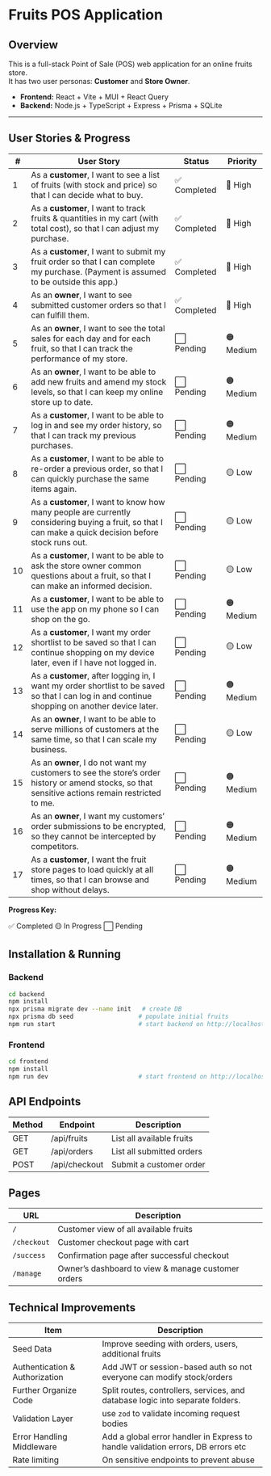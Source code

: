 # Fruits POS Application

## Overview

This is a full-stack Point of Sale (POS) web application for an online fruits store.  
It has two user personas: **Customer** and **Store Owner**.

- **Frontend:** React + Vite + MUI + React Query
- **Backend:** Node.js + TypeScript + Express + Prisma + SQLite

---

## User Stories & Progress

| # | User Story                                                                                                                          | Status         | Priority  |
| - | ----------------------------------------------------------------------------------------------------------------------------------- | -------------- | --------- |
| 1 | As a **customer**, I want to see a list of fruits (with stock and price) so that I can decide what to buy.                          | ✅ Completed   | 🔴 High  |
| 2 | As a **customer**, I want to track fruits & quantities in my cart (with total cost), so that I can adjust my purchase.              | ✅ Completed   | 🔴 High  |
| 3 | As a **customer**, I want to submit my fruit order so that I can complete my purchase. (Payment is assumed to be outside this app.) | ✅ Completed   | 🔴 High  |
| 4 | As an **owner**, I want to see submitted customer orders so that I can fulfill them.                                                | ✅ Completed   | 🔴 High  |
| 5  | As an **owner**, I want to see the total sales for each day and for each fruit, so that I can track the performance of my store.                       | ⬜ Pending | 🟠 Medium   |
| 6  | As an **owner**, I want to be able to add new fruits and amend my stock levels, so that I can keep my online store up to date.                         | ⬜ Pending | 🟠 Medium   |
| 7  | As a **customer**, I want to be able to log in and see my order history, so that I can track my previous purchases.                                    | ⬜ Pending | 🟠 Medium   |
| 8  | As a **customer**, I want to be able to re-order a previous order, so that I can quickly purchase the same items again.                                | ⬜ Pending | 🟡 Low      |
| 9  | As a **customer**, I want to know how many people are currently considering buying a fruit, so that I can make a quick decision before stock runs out. | ⬜ Pending | 🟡 Low      |
| 10 | As a **customer**, I want to be able to ask the store owner common questions about a fruit, so that I can make an informed decision.                   | ⬜ Pending | 🟡 Low      |
| 11 | As a **customer**, I want to be able to use the app on my phone so I can shop on the go.                                                               | ⬜ Pending | 🟠 Medium   |
| 12 | As a **customer**, I want my order shortlist to be saved so that I can continue shopping on my device later, even if I have not logged in.             | ⬜ Pending | 🟡 Low      |
| 13 | As a **customer**, after logging in, I want my order shortlist to be saved so that I can log in and continue shopping on another device later.         | ⬜ Pending | 🟠 Medium   |
| 14 | As an **owner**, I want to be able to serve millions of customers at the same time, so that I can scale my business.                                   | ⬜ Pending | 🟡 Low      |
| 15 | As an **owner**, I do not want my customers to see the store’s order history or amend stocks, so that sensitive actions remain restricted to me.       | ⬜ Pending | 🟠 Medium   |
| 16 | As an **owner**, I want my customers’ order submissions to be encrypted, so they cannot be intercepted by competitors.                                 | ⬜ Pending | 🟠 Medium   |
| 17 | As a **customer**, I want the fruit store pages to load quickly at all times, so that I can browse and shop without delays.                            | ⬜ Pending | 🟠 Medium   |

**Progress Key:**

✅ Completed
🟡 In Progress
⬜ Pending

## Installation & Running

### Backend

```bash
cd backend
npm install
npx prisma migrate dev --name init   # create DB
npx prisma db seed                  # populate initial fruits
npm run start                       # start backend on http://localhost:3000
```

### Frontend
```bash
cd frontend
npm install
npm run dev                         # start frontend on http://localhost:5173 (default)
```

## API Endpoints
| Method | Endpoint      | Description               |
| ------ | ------------- | ------------------------- |
| GET    | /api/fruits   | List all available fruits |
| GET    | /api/orders   | List all submitted orders |
| POST   | /api/checkout | Submit a customer order   |

## Pages
| URL         | Description                                        |
| ----------- | -------------------------------------------------- |
| `/`         | Customer view of all available fruits              |
| `/checkout` | Customer checkout page with cart                   |
| `/success`  | Confirmation page after successful checkout        |
| `/manage`   | Owner’s dashboard to view & manage customer orders |

## Technical Improvements
| Item         | Description                                        |
| ----------- | -------------------------------------------------- |
| Seed Data   | Improve seeding with orders, users, additional fruits             |
| Authentication & Authorization | Add JWT or session-based auth so not everyone can modify stock/orders               |
| Further Organize Code  |Split routes, controllers, services, and database logic into separate folders.        |
| Validation Layer  | use `zod` to validate incoming request bodies |
| Error Handling Middleware | Add a global error handler in Express to handle validation errors, DB errors etc | 
| Rate limiting | On sensitive endpoints to prevent abuse | 


